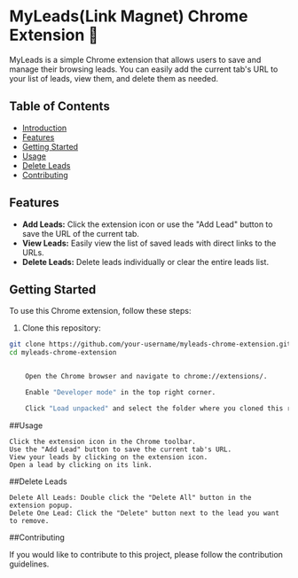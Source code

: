 # MyLeads(Link Magnet) Chrome Extension 🚀

MyLeads is a simple Chrome extension that allows users to save and manage their browsing leads. You can easily add the current tab's URL to your list of leads, view them, and delete them as needed.

## Table of Contents
- [Introduction](#myleads-chrome-extension-)
- [Features](#features)
- [Getting Started](#getting-started)
- [Usage](#usage)
- [Delete Leads](#delete-leads)
- [Contributing](#contributing)

## Features

- **Add Leads:** Click the extension icon or use the "Add Lead" button to save the URL of the current tab.
- **View Leads:** Easily view the list of saved leads with direct links to the URLs.
- **Delete Leads:** Delete leads individually or clear the entire leads list.

## Getting Started

To use this Chrome extension, follow these steps:

1. Clone this repository:

```bash
git clone https://github.com/your-username/myleads-chrome-extension.git
cd myleads-chrome-extension


    Open the Chrome browser and navigate to chrome://extensions/.

    Enable "Developer mode" in the top right corner.

    Click "Load unpacked" and select the folder where you cloned this repository.
```
##Usage

    Click the extension icon in the Chrome toolbar.
    Use the "Add Lead" button to save the current tab's URL.
    View your leads by clicking on the extension icon.
    Open a lead by clicking on its link.

##Delete Leads

    Delete All Leads: Double click the "Delete All" button in the extension popup.
    Delete One Lead: Click the "Delete" button next to the lead you want to remove.

##Contributing

If you would like to contribute to this project, please follow the contribution guidelines.
